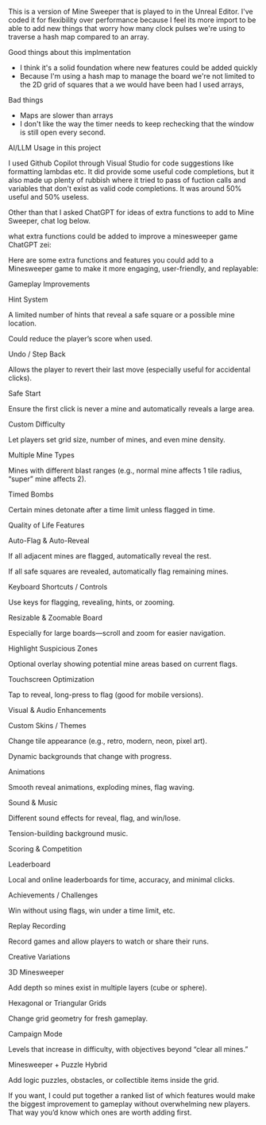 This is a version of Mine Sweeper that is played to in the Unreal Editor. I've coded it for flexibility over performance because I feel its more import to be able to add new things that worry how many clock pulses we're using to traverse a hash map compared to an array.

Good things about this implmentation
  - I think it's a solid foundation where new features could be added quickly
  - Because I'm using a hash map to manage the board we're not limited to the 2D grid of squares that a we would have been had I used arrays,

Bad things
  - Maps are slower than arrays
  - I don't like the way the timer needs to keep rechecking that the window is still open every second.

AI/LLM Usage in this project

I used Github Copilot through Visual Studio for code suggestions like formatting lambdas etc. It did provide some useful code completions, but it also made up plenty of rubbish where it tried to pass of fuction calls and variables that don't exist as valid code completions. It was around 50% useful and 50% useless.

Other than that I asked ChatGPT for ideas of extra functions to add to Mine Sweeper, chat log below.


what extra functions could be added to improve a minesweeper game
ChatGPT zei:

Here are some extra functions and features you could add to a Minesweeper game to make it more engaging, user-friendly, and replayable:

Gameplay Improvements

Hint System

A limited number of hints that reveal a safe square or a possible mine location.

Could reduce the player’s score when used.

Undo / Step Back

Allows the player to revert their last move (especially useful for accidental clicks).

Safe Start

Ensure the first click is never a mine and automatically reveals a large area.

Custom Difficulty

Let players set grid size, number of mines, and even mine density.

Multiple Mine Types

Mines with different blast ranges (e.g., normal mine affects 1 tile radius, “super” mine affects 2).

Timed Bombs

Certain mines detonate after a time limit unless flagged in time.

Quality of Life Features

Auto-Flag & Auto-Reveal

If all adjacent mines are flagged, automatically reveal the rest.

If all safe squares are revealed, automatically flag remaining mines.

Keyboard Shortcuts / Controls

Use keys for flagging, revealing, hints, or zooming.

Resizable & Zoomable Board

Especially for large boards—scroll and zoom for easier navigation.

Highlight Suspicious Zones

Optional overlay showing potential mine areas based on current flags.

Touchscreen Optimization

Tap to reveal, long-press to flag (good for mobile versions).

Visual & Audio Enhancements

Custom Skins / Themes

Change tile appearance (e.g., retro, modern, neon, pixel art).

Dynamic backgrounds that change with progress.

Animations

Smooth reveal animations, exploding mines, flag waving.

Sound & Music

Different sound effects for reveal, flag, and win/lose.

Tension-building background music.

Scoring & Competition

Leaderboard

Local and online leaderboards for time, accuracy, and minimal clicks.

Achievements / Challenges

Win without using flags, win under a time limit, etc.

Replay Recording

Record games and allow players to watch or share their runs.

Creative Variations

3D Minesweeper

Add depth so mines exist in multiple layers (cube or sphere).

Hexagonal or Triangular Grids

Change grid geometry for fresh gameplay.

Campaign Mode

Levels that increase in difficulty, with objectives beyond “clear all mines.”

Minesweeper + Puzzle Hybrid

Add logic puzzles, obstacles, or collectible items inside the grid.

If you want, I could put together a ranked list of which features would make the biggest improvement to gameplay without overwhelming new players. That way you’d know which ones are worth adding first.



